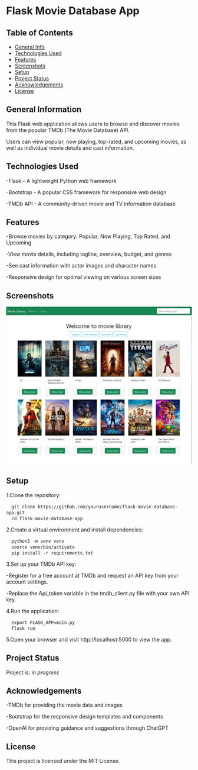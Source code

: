 # Flask Movie Database App

## Table of Contents
* [General Info](#general-information)
* [Technologies Used](#technologies-used)
* [Features](#features)
* [Screenshots](#screenshots)
* [Setup](#setup)
* [Project Status](#project-status)
* [Acknowledgements](#acknowledgements)
* [License](#license)


## General Information
This Flask web application allows users to browse and discover movies from the popular TMDb (The Movie Database) API.

Users can view popular, now playing, top-rated, and upcoming movies, as well as individual movie details and cast information.


## Technologies Used

   -Flask - A lightweight Python web framework

   -Bootstrap - A popular CSS framework for responsive web design

   -TMDb API - A community-driven movie and TV information database


## Features

   -Browse movies by category: Popular, Now Playing, Top Rated, and Upcoming
   
   -View movie details, including tagline, overview, budget, and genres
   
   -See cast information with actor images and character names
   
   -Responsive design for optimal viewing on various screen sizes


## Screenshots
![Example screenshot](https://raw.githubusercontent.com/deciever5/movies_catalogue/master/app_view.JPG)
<!-- If you have screenshots you'd like to share, include them here. -->


## Setup
1.Clone the repository:

      git clone https://github.com/yourusername/flask-movie-database-app.git
      cd flask-movie-database-app

2.Create a virtual environment and install dependencies:

      python3 -m venv venv
      source venv/bin/activate
      pip install -r requirements.txt

3.Set up your TMDb API key:

  -Register for a free account at TMDb and request an API key from your account settings.
  
  -Replace the Api_token variable in the tmdb_client.py file with your own API key.

4.Run the application:

      export FLASK_APP=main.py
      flask run

5.Open your browser and visit http://localhost:5000 to view the app.


## Project Status

Project is: _in progress_


## Acknowledgements

   -TMDb for providing the movie data and images
   
   -Bootstrap for the responsive design templates and components
   
   -OpenAI for providing guidance and suggestions through ChatGPT


<!-- Optional -->
## License
This project is licensed under the MIT License.

<!-- You don't have to include all sections - just the one's relevant to your project -->
